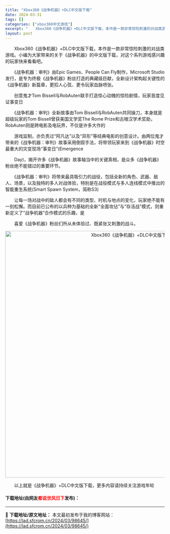 ```yaml
---
title: "Xbox360《战争机器》+DLC中文版下载"
date: 2024-03-31
tags: []
categories: ["xbox360中文游戏"]
excerpt: "　　Xbox360《战争机器》+DLC中文版下载，本作是一款非常惊险刺激的对战类游戏。小编为大家带来的关于《战争机器》的中文版下载，对这个系列游戏感兴趣的玩家快来看看吧。 　　《战争机器：审判》由Epic Games、People Can Fly制作，Microsoft Studio发行，是专为终极&hellip;"
layout: post
---
```


 <p>　　Xbox360《战争机器》+DLC中文版下载，本作是一款非常惊险刺激的对战类游戏。小编为大家带来的关于《战争机器》的中文版下载，对这个系列游戏感兴趣的玩家快来看看吧。</p> <p>　　《战争机器：审判》由Epic Games、People Can Fly制作，Microsoft Studio发行，是专为终极《战争机器》粉丝打造的典藏级巨献，全新设计架构起关键性的《战争机器》新篇章，更扣人心弦、更令玩家血脉喷张。</p> <p>　　创意鬼才Tom Bissell与RobAuten联手打造惊心动魄的惊险剧情，玩家首度见证事变日</p> <p>　　《战争机器：审判》全新故事由Tom Bissell与RobAuten共同操刀，本身就是超级玩家的Tom Bissell曾获美国文学奖The Rome Prize和古根汉学术奖助，RobAuten则是跨电影及电玩界，不仅是许多大作的</p> <p>　　游戏监制，亦负责过&ldquo;阿凡达&rdquo;以及&ldquo;异形&rdquo;等经典电影的创意设计。由两位鬼才带来的《战争机器：审判》故事采用倒叙手法，将带领玩家来到《战争机器》时空最重大的灾变现场&ldquo;事变日&rdquo;(Emergence</p> <p>　　Day)，揭开许多《战争机器》故事轴当中的关键真相，是众多《战争机器》粉丝绝不能错过的重要环节。</p> <p>　　《战争机器：审判》将带来最具吸引力的战役，包括全新的角色、武器、敌人、场景，以及独特的多人对战体验，特别是在战役模式与多人连线模式中推出的智能重生系统(Smart Spawn System，简称S3)</p> <p>　　让每一场对战中的敌人都会有不同的类型、时机与地点的变化，玩家绝不能有一刻松懈。而目前已公布的以兵种为基础的全新&ldquo;全面攻佔&rdquo;与&ldquo;存活战&rdquo;模式，则重新定义了&ldquo;战争机器&rdquo;合作模式的乐趣，是</p> <p>　　喜爱《战争机器》粉丝们所从未体验过、既紧张又刺激的战斗。</p> <p align="center"><img align="" border="0" src="https://lad.sfcrom.cn/wp-content/uploads/2024/03/20240330_6608415bb7c7b.jpg" width="778" alt="Xbox360《战争机器》+DLC中文版下载" /></p> <p>　　以上就是《战争机器》+DLC中文版下载，更多内容请持续关注游戏年轮</p> <p><h4>下载地址(由网友<font color="red">都说世风日下</font>发布)：</h4></p> 

---
📖 **下载地址/原文地址：** 本文最初发布于我的博客网站：[https://lad.sfcrom.cn/2024/03/98645/](https://lad.sfcrom.cn/2024/03/98645/)
